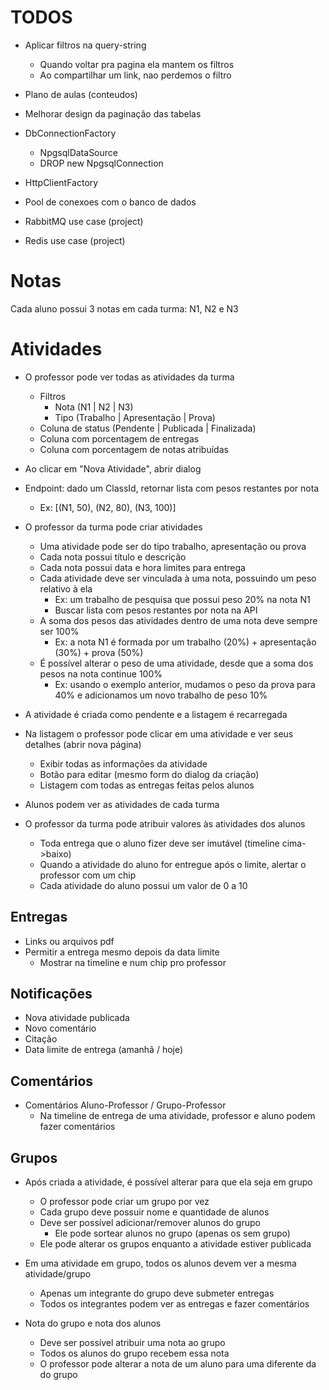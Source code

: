 # TODOS

- Aplicar filtros na query-string
    - Quando voltar pra pagina ela mantem os filtros
    - Ao compartilhar um link, nao perdemos o filtro

- Plano de aulas (conteudos)
- Melhorar design da paginação das tabelas

- DbConnectionFactory
    - NpgsqlDataSource
    - DROP new NpgsqlConnection

- HttpClientFactory
- Pool de conexoes com o banco de dados
- RabbitMQ use case (project)
- Redis use case (project)




# Notas

Cada aluno possui 3 notas em cada turma: N1, N2 e N3





# Atividades

- O professor pode ver todas as atividades da turma
    - Filtros
        - Nota (N1 | N2 | N3)
        - Tipo (Trabalho | Apresentação | Prova)
    - Coluna de status (Pendente | Publicada | Finalizada)
    - Coluna com porcentagem de entregas
    - Coluna com porcentagem de notas atribuídas

- Ao clicar em "Nova Atividade", abrir dialog

- Endpoint: dado um ClassId, retornar lista com pesos restantes por nota
    - Ex: [(N1, 50), (N2, 80), (N3, 100)]

- O professor da turma pode criar atividades
    - Uma atividade pode ser do tipo trabalho, apresentação ou prova
    - Cada nota possui título e descrição
    - Cada nota possui data e hora limites para entrega
    - Cada atividade deve ser vinculada à uma nota, possuindo um peso relativo à ela
        - Ex: um trabalho de pesquisa que possui peso 20% na nota N1
        - Buscar lista com pesos restantes por nota na API
    - A soma dos pesos das atividades dentro de uma nota deve sempre ser 100%
        - Ex: a nota N1 é formada por um trabalho (20%) + apresentação (30%) + prova (50%)
    - É possível alterar o peso de uma atividade, desde que a soma dos pesos na nota continue 100%
        - Ex: usando o exemplo anterior, mudamos o peso da prova para 40% e adicionamos um novo trabalho de peso 10%

- A atividade é criada como pendente e a listagem é recarregada

- Na listagem o professor pode clicar em uma atividade e ver seus detalhes (abrir nova página)
    - Exibir todas as informações da atividade
    - Botão para editar (mesmo form do dialog da criação)
    - Listagem com todas as entregas feitas pelos alunos


- Alunos podem ver as atividades de cada turma




- O professor da turma pode atribuir valores às atividades dos alunos
    - Toda entrega que o aluno fizer deve ser imutável (timeline cima->baixo)
    - Quando a atividade do aluno for entregue após o limite, alertar o professor com um chip
    - Cada atividade do aluno possui um valor de 0 a 10


## Entregas

- Links ou arquivos pdf
- Permitir a entrega mesmo depois da data limite
    - Mostrar na timeline e num chip pro professor

## Notificações

- Nova atividade publicada
- Novo comentário
- Citação
- Data limite de entrega (amanhã / hoje)

## Comentários

- Comentários Aluno-Professor / Grupo-Professor
    - Na timeline de entrega de uma atividade, professor e aluno podem fazer comentários

## Grupos

- Após criada a atividade, é possível alterar para que ela seja em grupo
    - O professor pode criar um grupo por vez
    - Cada grupo deve possuir nome e quantidade de alunos
    - Deve ser possível adicionar/remover alunos do grupo
        - Ele pode sortear alunos no grupo (apenas os sem grupo)
    - Ele pode alterar os grupos enquanto a atividade estiver publicada

- Em uma atividade em grupo, todos os alunos devem ver a mesma atividade/grupo
    - Apenas um integrante do grupo deve submeter entregas
    - Todos os integrantes podem ver as entregas e fazer comentários

- Nota do grupo e nota dos alunos
    - Deve ser possível atribuir uma nota ao grupo
    - Todos os alunos do grupo recebem essa nota
    - O professor pode alterar a nota de um aluno para uma diferente da do grupo

